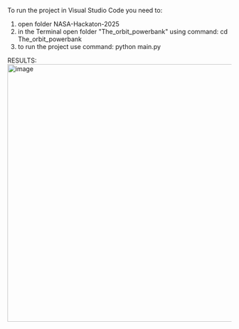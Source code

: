 To run the project in Visual Studio Code you need to:
1. open folder NASA-Hackaton-2025
2. in the Terminal open folder "The_orbit_powerbank" using command: cd The_orbit_powerbank
3. to run the project use command: python main.py

RESULTS:
<img width="945" height="580" alt="image" src="https://github.com/user-attachments/assets/40578ac6-b28c-4ea3-b98b-1d5b82412cd4" />
